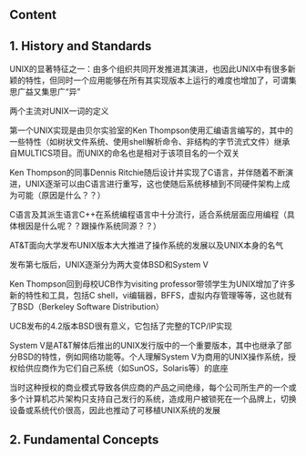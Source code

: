 ## Content

## 1. History and Standards

UNIX的显著特征之一：由多个组织共同开发推进其演进，也因此UNIX中有很多新颖的特性，但同时一个应用能够在所有其实现版本上运行的难度也增加了，可谓集思广益又集思广“异”

两个主流对UNIX一词的定义

第一个UNIX实现是由贝尔实验室的Ken Thompson使用汇编语言编写的，其中的一些特性（如树状文件系统、使用shell解析命令、非结构的字节流式文件）继承自MULTICS项目。而UNIX的命名也是相对于该项目名的一个双关

Ken Thompson的同事Dennis Ritchie随后设计并实现了C语言，并伴随着不断演进，UNIX逐渐可以由C语言进行重写，这也使随后系统移植到不同硬件架构上成为可能（原因是什么？？）

C语言及其派生语言C++在系统编程语言中十分流行，适合系统层面应用编程（具体根因是什么呢？？跟操作系统同源？？）

AT&T面向大学发布UNIX版本大大推进了操作系统的发展以及UNIX本身的名气

发布第七版后，UNIX逐渐分为两大变体BSD和System V

Ken Thompson回到母校UCB作为visiting professor带领学生为UNIX增加了许多新的特性和工具，包括C shell，vi编辑器，BFFS，虚拟内存管理等等，这也就有了BSD（Berkeley Software Distribution）

UCB发布的4.2版本BSD很有意义，它包括了完整的TCP/IP实现

System V是AT&T解体后推出的UNIX发行版中的一个重要版本，其中也继承了部分BSD的特性，例如网络功能等。个人理解System V为商用的UNIX操作系统，授权给供应商作为它们自己系统（如SunOS，Solaris等）的底座

当时这种授权的商业模式导致各供应商的产品之间绝缘，每个公司所生产的一个或多个计算机芯片架构只支持自己发行的系统，造成用户被锁死在一个品牌上，切换设备或系统代价很高，因此也推动了可移植UNIX系统的发展
## 2. Fundamental Concepts
